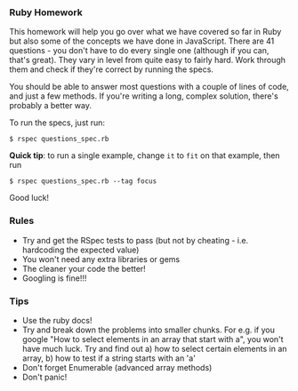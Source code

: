 ### Ruby Homework

This homework will help you go over what we have covered so far in Ruby but also some of the concepts we have done in JavaScript. There are 41 questions - you don't have to do every single one (although if you can, that's great). They vary in level from quite easy to fairly hard. Work through them and check if they're correct by running the specs.

You should be able to answer most questions with a couple of lines of code, and just a few methods. If you're writing a long, complex solution, there's probably a better way.

To run the specs, just run:

~~~
$ rspec questions_spec.rb
~~~

**Quick tip**: to run a single example, change `it` to `fit` on that example, then run

~~~
$ rspec questions_spec.rb --tag focus
~~~

Good luck!

### Rules

* Try and get the RSpec tests to pass (but not by cheating - i.e. hardcoding the expected value)
* You won't need any extra libraries or gems
* The cleaner your code the better!
* Googling is fine!!!

### Tips

* Use the ruby docs!
* Try and break down the problems into smaller chunks. For e.g. if you google "How to select elements in an array that start with a", you won't have much luck. Try and find out a) how to select certain elements in an array, b) how to test if a string starts with an 'a'
* Don't forget Enumerable (advanced array methods)
* Don't panic!
